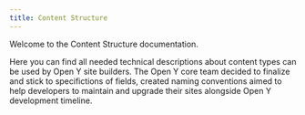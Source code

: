 ```yaml
---
title: Content Structure
---
```


Welcome to the Content Structure documentation.

Here you can find all needed technical descriptions about content types can be used by Open Y site builders.
The Open Y core team decided to finalize and stick to specifictions of fields,
created naming conventions aimed to help developers to maintain and upgrade their sites alongside Open Y development timeline.
